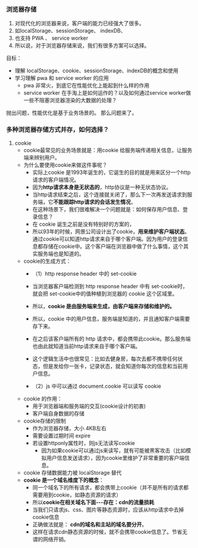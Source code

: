 ### 浏览器存储
1. 对现代化的浏览器来说，客户端的能力已经强大了很多。
2. 如localStorage、sessionStorage、 indexDB、
3. 也支持 PWA 、 service worker
4. 所以说，对于浏览器存储来说，我们有很多方案可以选择。

目标：

* 理解 localStorage、cookie、sessionStorage、indexDB的概念和使用
* 学习理解 pwa 和  service worker 的应用
    * pwa 非常火，到底它在性能优化上能起到什么样的作用
    * service worker 在手淘上是如何运作的？以及如何通过service worker做一些不阻塞浏览器渲染的大数据的处理？

抛出问题，性能优化是基于业务场景的。 那么问题来了。

### 多种浏览器存储方式并存，如何选择？
1. cookie
    * cookie最常见的业务场景就是：用cookie 给服务端传递相关信息，让服务端来辨别用户。
    * 为什么要使用cookie来做这件事呢？
        * 实际上cookie 是1993年诞生的，它诞生的目的就是用来区分一个http请求的客户端情况。
        * 因为**http请求本身是无状态的**，http协议是一种无状态协议。
        * 当http请求结束之后，这个连接就关闭了，那么下一次再发送请求到服务端，它**不能跟踪http请求的会话发生情况**，
        * 在这种场景下，我们很难解决一个问题就是：如何保存用户信息、登录信息？
        * 在 cookie 诞生之前是没有特别好的方案的，
        * 所以93年的时候，网景公司设计出了cookie，**用来维护客户端状态**。通过cookie可以知道http请求来自于哪个客户端。因为用户的登录信息都存储在cookie中。这个客户端在浏览器中做了什么事情，这个其实服务端也是知道的。
    * cookie的生成方式：
        * （1）http response header 中的 set-cookie
        * 当浏览器客户端检测到 http response header 中有 set-cookie时，就会把 set-cookie中的值种植到浏览器的 cookie 这个区域里。
        * 所以，**cookie 是由服务端来生成，由客户端来存储和维护的。**
        * 所以，cookie 中的用户信息，服务端是知道的，并且通知客户端需要存下来。
        * 在之后该客户端所有的 http 请求中，都会携带此cookie。那么服务端也由此就知道当前http请求来自于哪个客户端。
        * 这个逻辑生活中也很常见：比如去健身房，每次去都不携带任何状态，但是发给你一张卡，记录状态，就会知道你每次的信息和当前用户信息。

        * （2）js 中可以通过 document.cookie 可以读写 cookie
    * cookie 的作用：
        * 用于浏览器端和服务端的交互(cookie设计的初衷)
        * 客户端自身数据的存储    
    * cookie存储的限制
        * 作为浏览器存储，大小 4KB左右
        * 需要设置过期时间 expire
        * 若设置httponly属性时，则js无法读写cookie
            * 因为如果cookie可以通过js来读写，就有可能被黑客攻击（比如模拟用户信息发送请求），因为cookie里维护了非常重要的客户端信息。
    * cookie 存储数据能力被 localStorage 替代
    * **cookie 是一个域名维度下的概念**：
        * 同一个域名下的所有请求，都会携带上cookie（并不是所有的请求都需要用到cookie，如静态资源的请求）
        * 所以**cookie在相关域名下面---存在：cdn的流量损耗**
        * 当我们只请求js、css、图片等静态资源时，应该从http请求中去掉cookie信息
        * 正确做法就是： **cdn的域名和主站的域名要分开**。
        * 这样在请求cdn静态资源的时候，就不会携带cookie信息了。节省无谓的网络开销。



















